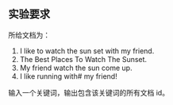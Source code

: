 ## 实验要求

所给文档为：

1. I like to watch the sun set with my friend.
2. The Best Places To Watch The Sunset.
3. My friend watch the sun come up.
4. I like running with# my friend!

输入一个关键词，输出包含该关键词的所有文档 id。
